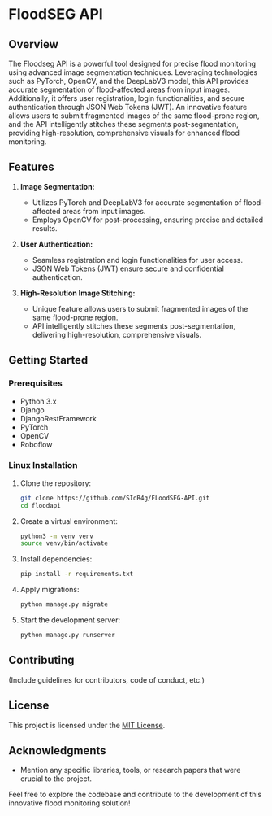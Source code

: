 # FloodSEG API

## Overview
The Floodseg API is a powerful tool designed for precise flood monitoring using advanced image segmentation techniques. Leveraging technologies such as PyTorch, OpenCV, and the DeepLabV3 model, this API provides accurate segmentation of flood-affected areas from input images. Additionally, it offers user registration, login functionalities, and secure authentication through JSON Web Tokens (JWT). An innovative feature allows users to submit fragmented images of the same flood-prone region, and the API intelligently stitches these segments post-segmentation, providing high-resolution, comprehensive visuals for enhanced flood monitoring.

## Features
1. **Image Segmentation:**
   - Utilizes PyTorch and DeepLabV3 for accurate segmentation of flood-affected areas from input images.
   - Employs OpenCV for post-processing, ensuring precise and detailed results.

2. **User Authentication:**
   - Seamless registration and login functionalities for user access.
   - JSON Web Tokens (JWT) ensure secure and confidential authentication.

3. **High-Resolution Image Stitching:**
   - Unique feature allows users to submit fragmented images of the same flood-prone region.
   - API intelligently stitches these segments post-segmentation, delivering high-resolution, comprehensive visuals.

## Getting Started

### Prerequisites
- Python 3.x
- Django
- DjangoRestFramework
- PyTorch
- OpenCV
- Roboflow
  
### Linux Installation
1. Clone the repository:
   ```bash
   git clone https://github.com/SIdR4g/FLoodSEG-API.git
   cd floodapi
   ```
   
2. Create a virtual environment:
   ```bash
   python3 -m venv venv
   source venv/bin/activate
   ```
   
3. Install dependencies:
   ```bash
   pip install -r requirements.txt
   ```

4. Apply migrations:
   ```bash
   python manage.py migrate
   ```

5. Start the development server:
   ```bash
   python manage.py runserver
   ```


## Contributing
(Include guidelines for contributors, code of conduct, etc.)

## License
This project is licensed under the [MIT License](LICENSE).

## Acknowledgments
- Mention any specific libraries, tools, or research papers that were crucial to the project.

Feel free to explore the codebase and contribute to the development of this innovative flood monitoring solution!

